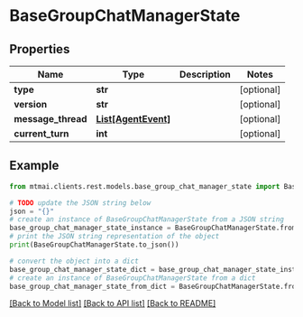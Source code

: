 # BaseGroupChatManagerState


## Properties

Name | Type | Description | Notes
------------ | ------------- | ------------- | -------------
**type** | **str** |  | [optional] 
**version** | **str** |  | [optional] 
**message_thread** | [**List[AgentEvent]**](AgentEvent.md) |  | [optional] 
**current_turn** | **int** |  | [optional] 

## Example

```python
from mtmai.clients.rest.models.base_group_chat_manager_state import BaseGroupChatManagerState

# TODO update the JSON string below
json = "{}"
# create an instance of BaseGroupChatManagerState from a JSON string
base_group_chat_manager_state_instance = BaseGroupChatManagerState.from_json(json)
# print the JSON string representation of the object
print(BaseGroupChatManagerState.to_json())

# convert the object into a dict
base_group_chat_manager_state_dict = base_group_chat_manager_state_instance.to_dict()
# create an instance of BaseGroupChatManagerState from a dict
base_group_chat_manager_state_from_dict = BaseGroupChatManagerState.from_dict(base_group_chat_manager_state_dict)
```
[[Back to Model list]](../README.md#documentation-for-models) [[Back to API list]](../README.md#documentation-for-api-endpoints) [[Back to README]](../README.md)


